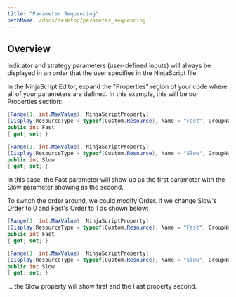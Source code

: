 ```yaml
---
title: "Parameter Sequencing"
pathName: /docs/desktop/parameter_sequencing
---
```


## Overview

Indicator and strategy parameters (user-defined inputs) will always be displayed in an order that the user specifies in the NinjaScript file.

In the NinjaScript Editor, expand the "Properties" region of your code where all of your parameters are defined. In this example, this will be our Properties section:

```csharp
[Range(1, int.MaxValue), NinjaScriptProperty]
[Display(ResourceType = typeof(Custom.Resource), Name = "Fast", GroupName = "NinjaScriptStrategyParameters", Order = 0)]
public int Fast
{ get; set; }

[Range(1, int.MaxValue), NinjaScriptProperty]
[Display(ResourceType = typeof(Custom.Resource), Name = "Slow", GroupName = "NinjaScriptStrategyParameters", Order = 1)]
public int Slow
{ get; set; }
```

In this case, the Fast parameter will show up as the first parameter with the Slow parameter showing as the second.

To switch the order around, we could modify Order. If we change Slow's Order to 0 and Fast's Order to 1 as shown below:

```csharp
[Range(1, int.MaxValue), NinjaScriptProperty]
[Display(ResourceType = typeof(Custom.Resource), Name = "Fast", GroupName = "NinjaScriptStrategyParameters", Order = 1)]
public int Fast
{ get; set; }

[Range(1, int.MaxValue), NinjaScriptProperty]
[Display(ResourceType = typeof(Custom.Resource), Name = "Slow", GroupName = "NinjaScriptStrategyParameters", Order = 0)]
public int Slow
{ get; set; }
```

... the Slow property will show first and the Fast property second.
